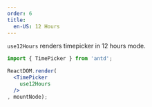 ```yaml
---
order: 6
title:
  en-US: 12 Hours
---
```


`use12Hours` renders timepicker in 12 hours mode.

````jsx
import { TimePicker } from 'antd';

ReactDOM.render(
  <TimePicker
    use12Hours
  />
, mountNode);
````
